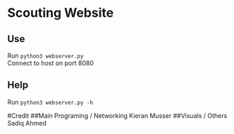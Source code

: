 # Scouting Website
## Use
Run `python3 webserver.py` \
Connect to host on port 8080
## Help
Run `python3 webserver.py -h`


#Credit
##Main Programing / Networking
Kieran Musser
##Visuals / Others
Sadiq Ahmed
